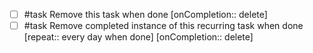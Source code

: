 - [ ] #task Remove this task when done [onCompletion:: delete]
- [ ] #task Remove completed instance of this recurring task when done [repeat:: every day when done] [onCompletion:: delete]
